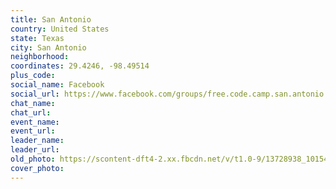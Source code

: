 ```yaml
---
title: San Antonio
country: United States
state: Texas
city: San Antonio
neighborhood: 
coordinates: 29.4246, -98.49514
plus_code:
social_name: Facebook
social_url: https://www.facebook.com/groups/free.code.camp.san.antonio
chat_name:
chat_url:
event_name:
event_url:
leader_name:
leader_url:
old_photo: https://scontent-dft4-2.xx.fbcdn.net/v/t1.0-9/13728938_10154429966035955_379352092008266264_n.jpg?oh=696ab745246d163259410fdbb3c5fb00&oe=5997BE56
cover_photo:
---
```

